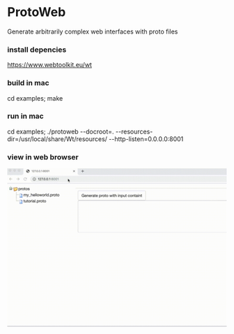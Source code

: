 # ProtoWeb
Generate arbitrarily complex web interfaces with proto files

### install depencies
https://www.webtoolkit.eu/wt

### build in mac
cd examples; make

### run in mac
cd examples; 
./protoweb --docroot=. --resources-dir=/usr/local/share/Wt/resources/ --http-listen=0.0.0.0:8001

### view in web browser
[![Watch the video](https://raw.githubusercontent.com/franktea/ProtoWeb/master/proto_web.gif)](https://raw.githubusercontent.com/franktea/ProtoWeb/master/proto_web.webm)
